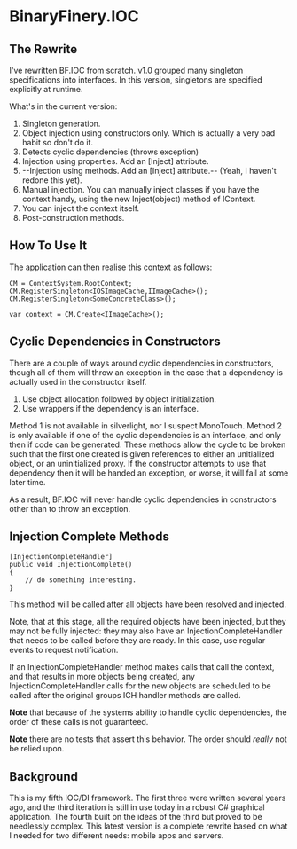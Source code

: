 BinaryFinery.IOC
================

The Rewrite
-----------

I've rewritten BF.IOC from scratch. v1.0 grouped many singleton specifications into interfaces. In this version,
singletons are specified explicitly at runtime.

What's in the current version:

1. Singleton generation.
2. Object injection using constructors only. Which is actually a very bad habit so don't do it.
3. Detects cyclic dependencies (throws exception)
4. Injection using properties. Add an [Inject] attribute.
1. --Injection using methods. Add an [Inject] attribute.-- (Yeah, I haven't redone this yet).
2. Manual injection. You can manually inject classes if you have the context handy, using the new Inject(object) method of IContext.
3. You can inject the context itself. 
1. Post-construction methods.

How To Use It
-------------

The application can then realise this context as follows:

    CM = ContextSystem.RootContext;
    CM.RegisterSingleton<IOSImageCache,IImageCache>();
    CM.RegisterSingleton<SomeConcreteClass>();

    var context = CM.Create<IImageCache>();


Cyclic Dependencies in Constructors
-----------------------------------

There are a couple of ways around cyclic dependencies in constructors, though all of them will throw an exception in
the case that a dependency is actually used in the constructor itself. 

1. Use object allocation followed by object initialization.
2. Use wrappers if the dependency is an interface.

Method 1 is not available in silverlight, nor I suspect MonoTouch. Method 2 is only available if one of the cyclic dependencies is 
an interface, and only then if code can be generated. These methods allow the cycle to be broken such that the first one created
is given references to either an unitialized object, or an uninitialized proxy. If the constructor attempts to use that dependency
then it will be handed an exception, or worse, it will fail at some later time.

As a result, BF.IOC will never handle cyclic dependencies in constructors other than to throw an exception.



Injection Complete Methods
--------------------------

    [InjectionCompleteHandler]
    public void InjectionComplete()
	{
		// do something interesting.
    }

This method will be called after all objects have been resolved and injected.

Note, that at this stage, all the required objects have been injected, but they may not be fully injected: they may also have an InjectionCompleteHandler that needs 
to be called before they are ready. In this case, use regular events to request notification.

If an InjectionCompleteHandler method makes calls that call the context, and that results in more objects being created, any InjectionCompleteHandler calls for the new objects are scheduled to be called
after the original groups ICH handler methods are called. 

**Note** that because of the systems ability to handle cyclic dependencies, the order of these calls is not guaranteed.

**Note** there are no tests that assert this behavior. The order should *really* not be relied upon.


Background
----------

This is my fifth IOC/DI framework. The first three were written several years ago, and the third iteration is still in use
today in a robust C# graphical application. The fourth built on the ideas of the third but proved to be needlessly complex.
This latest version is a complete rewrite based on what I needed for two different needs: mobile apps and servers.

